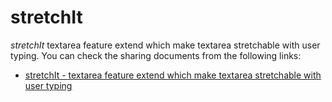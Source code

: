 # stretchIt

*stretchIt* textarea feature extend which make textarea stretchable with user typing. You can check the sharing documents from the following links:

* [stretchIt - textarea feature extend which make textarea stretchable with user typing](https://www.facebook.com/notes/paul-li/stretchit-textarea-feature-extend-which-make-textarea-stretchable-with-user-typi/10154756950587211)

